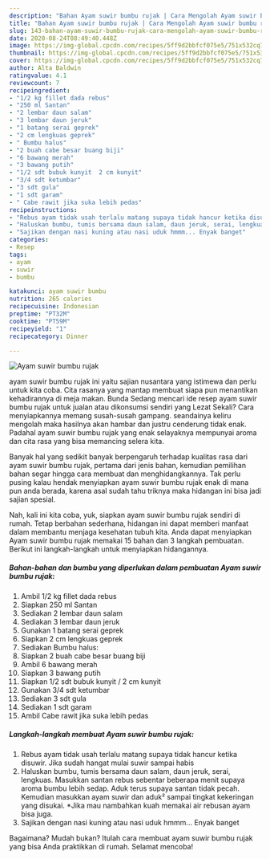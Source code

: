 ```yaml
---
description: "Bahan Ayam suwir bumbu rujak | Cara Mengolah Ayam suwir bumbu rujak Yang Enak dan Simpel"
title: "Bahan Ayam suwir bumbu rujak | Cara Mengolah Ayam suwir bumbu rujak Yang Enak dan Simpel"
slug: 143-bahan-ayam-suwir-bumbu-rujak-cara-mengolah-ayam-suwir-bumbu-rujak-yang-enak-dan-simpel
date: 2020-08-24T08:49:40.448Z
image: https://img-global.cpcdn.com/recipes/5ff9d2bbfcf075e5/751x532cq70/ayam-suwir-bumbu-rujak-foto-resep-utama.jpg
thumbnail: https://img-global.cpcdn.com/recipes/5ff9d2bbfcf075e5/751x532cq70/ayam-suwir-bumbu-rujak-foto-resep-utama.jpg
cover: https://img-global.cpcdn.com/recipes/5ff9d2bbfcf075e5/751x532cq70/ayam-suwir-bumbu-rujak-foto-resep-utama.jpg
author: Alta Baldwin
ratingvalue: 4.1
reviewcount: 7
recipeingredient:
- "1/2 kg fillet dada rebus"
- "250 ml Santan"
- "2 lembar daun salam"
- "3 lembar daun jeruk"
- "1 batang serai geprek"
- "2 cm lengkuas geprek"
- " Bumbu halus"
- "2 buah cabe besar buang biji"
- "6 bawang merah"
- "3 bawang putih"
- "1/2 sdt bubuk kunyit  2 cm kunyit"
- "3/4 sdt ketumbar"
- "3 sdt gula"
- "1 sdt garam"
- " Cabe rawit jika suka lebih pedas"
recipeinstructions:
- "Rebus ayam tidak usah terlalu matang supaya tidak hancur ketika disuwir. Jika sudah hangat mulai suwir sampai habis"
- "Haluskan bumbu, tumis bersama daun salam, daun jeruk, serai, lengkuas. Masukkan santan rebus sebentar beberapa menit supaya aroma bumbu lebih sedap. Aduk terus supaya santan tidak pecah. Kemudian masukkan ayam suwir dan aduk² sampai tingkat kekeringan yang disukai. *Jika mau nambahkan kuah memakai air rebusan ayam bisa juga."
- "Sajikan dengan nasi kuning atau nasi uduk hmmm... Enyak banget"
categories:
- Resep
tags:
- ayam
- suwir
- bumbu

katakunci: ayam suwir bumbu 
nutrition: 265 calories
recipecuisine: Indonesian
preptime: "PT32M"
cooktime: "PT59M"
recipeyield: "1"
recipecategory: Dinner

---
```



![Ayam suwir bumbu rujak](https://img-global.cpcdn.com/recipes/5ff9d2bbfcf075e5/751x532cq70/ayam-suwir-bumbu-rujak-foto-resep-utama.jpg)


ayam suwir bumbu rujak ini yaitu sajian nusantara yang istimewa dan perlu untuk kita coba. Cita rasanya yang mantap membuat siapa pun menantikan kehadirannya di meja makan.
Bunda Sedang mencari ide resep ayam suwir bumbu rujak untuk jualan atau dikonsumsi sendiri yang Lezat Sekali? Cara menyiapkannya memang susah-susah gampang. seandainya keliru mengolah maka hasilnya akan hambar dan justru cenderung tidak enak. Padahal ayam suwir bumbu rujak yang enak selayaknya mempunyai aroma dan cita rasa yang bisa memancing selera kita.



Banyak hal yang sedikit banyak berpengaruh terhadap kualitas rasa dari ayam suwir bumbu rujak, pertama dari jenis bahan, kemudian pemilihan bahan segar hingga cara membuat dan menghidangkannya. Tak perlu pusing kalau hendak menyiapkan ayam suwir bumbu rujak enak di mana pun anda berada, karena asal sudah tahu triknya maka hidangan ini bisa jadi sajian spesial.


Nah, kali ini kita coba, yuk, siapkan ayam suwir bumbu rujak sendiri di rumah. Tetap berbahan sederhana, hidangan ini dapat memberi manfaat dalam membantu menjaga kesehatan tubuh kita. Anda dapat menyiapkan Ayam suwir bumbu rujak memakai 15 bahan dan 3 langkah pembuatan. Berikut ini langkah-langkah untuk menyiapkan hidangannya.

<!--inarticleads1-->

##### Bahan-bahan dan bumbu yang diperlukan dalam pembuatan Ayam suwir bumbu rujak:

1. Ambil 1/2 kg fillet dada rebus
1. Siapkan 250 ml Santan
1. Sediakan 2 lembar daun salam
1. Sediakan 3 lembar daun jeruk
1. Gunakan 1 batang serai geprek
1. Siapkan 2 cm lengkuas geprek
1. Sediakan  Bumbu halus:
1. Siapkan 2 buah cabe besar buang biji
1. Ambil 6 bawang merah
1. Siapkan 3 bawang putih
1. Siapkan 1/2 sdt bubuk kunyit / 2 cm kunyit
1. Gunakan 3/4 sdt ketumbar
1. Sediakan 3 sdt gula
1. Sediakan 1 sdt garam
1. Ambil  Cabe rawit jika suka lebih pedas




<!--inarticleads2-->

##### Langkah-langkah membuat Ayam suwir bumbu rujak:

1. Rebus ayam tidak usah terlalu matang supaya tidak hancur ketika disuwir. Jika sudah hangat mulai suwir sampai habis
1. Haluskan bumbu, tumis bersama daun salam, daun jeruk, serai, lengkuas. Masukkan santan rebus sebentar beberapa menit supaya aroma bumbu lebih sedap. Aduk terus supaya santan tidak pecah. Kemudian masukkan ayam suwir dan aduk² sampai tingkat kekeringan yang disukai. *Jika mau nambahkan kuah memakai air rebusan ayam bisa juga.
1. Sajikan dengan nasi kuning atau nasi uduk hmmm... Enyak banget




Bagaimana? Mudah bukan? Itulah cara membuat ayam suwir bumbu rujak yang bisa Anda praktikkan di rumah. Selamat mencoba!
